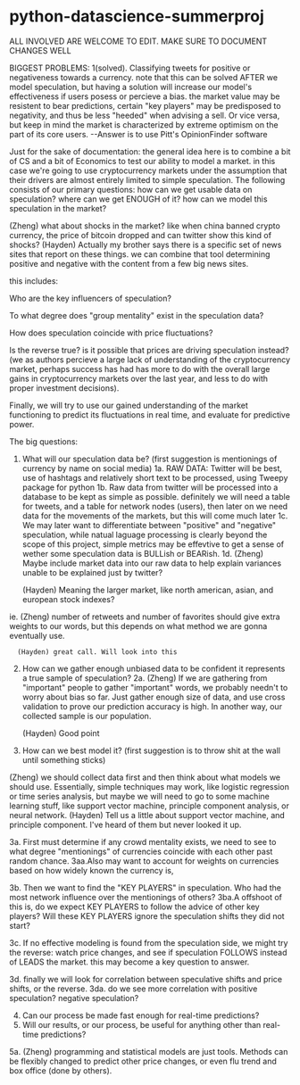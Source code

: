 # python-datascience-summerproj
ALL INVOLVED ARE WELCOME TO EDIT. MAKE SURE TO DOCUMENT CHANGES WELL


BIGGEST PROBLEMS:
1(solved). Classifying tweets for positive or negativeness towards a currency. note that this can be solved AFTER we
model speculation, but having a solution will increase our model's effectiveness if users posess or percieve
a bias. the market value may be resistent to bear predictions, certain "key players" may be predisposed to 
negativity, and thus be less "heeded" when advising a sell. Or vice versa, but keep in mind the market is 
characterized by extreme optimism on the part of its core users.
--Answer is to use Pitt's OpinionFinder software


Just for the sake of documentation: the general idea here is to combine a bit of CS and a bit of Economics to 
test our ability to model a market. in this case we're going to use cryptocurrency markets under the assumption
that their drivers are almost entirely limited to simple speculation. The following consists of our primary
questions: how can we get usable data on speculation? where can we get ENOUGH of it? how can we model this 
speculation in the market? 

(Zheng) what about shocks in the market? like when china banned crypto currency, the price of bitcoin dropped and 
can twitter show this kind of shocks?
(Hayden) Actually my brother says there is a specific set of news sites that report on these things. we can combine
that tool determining positive and negative with the content from a few big news sites.

this includes: 

Who are the key influencers of speculation? 

To what degree does "group mentality" exist in the speculation data? 

How does speculation coincide with price fluctuations?

Is the reverse true? is it possible that prices are driving speculation instead?(we as authors percieve a large lack
of understanding of the cryptocurrency market, perhaps success has had has more to do with the overall large gains
in cryptocurrency markets over the last year, and less to do with proper investment decisions).


Finally, we will try to use our gained understanding of the market functioning to predict its fluctuations
in real time, and evaluate for predictive power.



The big questions:
1. What will our speculation data be? (first suggestion is mentionings of currency by name on social media)
  1a. RAW DATA: Twitter will be best, use of hashtags and relatively short text to be processed, using Tweepy
      package for python
  1b. Raw data from twitter will be processed into a database to be kept as simple as possible. definitely
      we will need a table for tweets, and a table for network nodes (users), then later on we need data
      for the movements of the markets, but this will come much later
  1c. We may later want to differentiate between "positive" and "negative" speculation, while natual laguage
      processing is clearly beyond the scope of this project, simple metrics may be effevtive to get a sense
      of wether some speculation data is BULLish or BEARish. 
  1d. (Zheng) Maybe include market data into our raw data to help explain variances unable to be explained just by twitter?
  
      (Hayden) Meaning the larger market, like north american, asian, and european stock indexes?
 
  ie. (Zheng) number of retweets and number of favorites should give extra weights to our words, but this 
      depends on what method we are gonna eventually use.
      
      (Hayden) great call. Will look into this
      
2. How can we gather enough unbiased data to be confident it represents a true sample of speculation?
  2a. (Zheng) If we are gathering from "important" people to gather "important" words, we probably needn't to worry about bias so far.
      Just gather enough size of data, and use cross validation to prove our prediction accuracy is high. In another way, our collected
      sample is our population.
      
      (Hayden) Good point
      
3. How can we best model it? (first suggestion is to throw shit at the wall until something sticks)
  
  (Zheng) we should collect data first and then think about what models we should use. Essentially, simple techniques may work,
  like logistic regression or time series analysis, but maybe we will need to go to some machine learning stuff, like support
  vector machine, principle component analysis, or neural network.
  (Hayden) Tell us a little about support vector machine, and principle component. I've heard of them but never looked it up.

  3a. First must determine if any crowd mentality exists, we need to see to what degree "mentionings" of
      currencies coincide with each other past random chance.
      3aa.Also may want to account for weights on currencies based on how widely known the currency is,
      
  3b. Then we want to find the "KEY PLAYERS" in speculation. Who had the most network influence over
      the mentionings of others?
      3ba.A offshoot of this is, do we expect KEY PLAYERS to follow the advice of other key players?
          Will these KEY PLAYERS ignore the speculation shifts they did not start?
          
  3c. If no effective modeling is found from the speculation side, we might try the reverse: watch price changes,
      and see if speculation FOLLOWS instead of LEADS the market. this may become a key question to answer.
  
  3d. finally we will look for correlation between speculative shifts and price shifts, or the reverse.
      3da. do we see more correlation with positive speculation? negative speculation? 
 
4. Can our process be made fast enough for real-time predictions?
5. Will our results, or our process, be useful for anything other than real-time predictions?

  5a. (Zheng) programming and statistical models are just tools. Methods can be flexibly changed to predict other 
      price changes, or even flu trend and box office (done by others).
